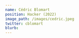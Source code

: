 ```yaml
---
name: Cédric Blomart
position: Hacker (2022)
image_path: /images/cedric.jpeg
twitter: cblomart
blurb: 
---
```

